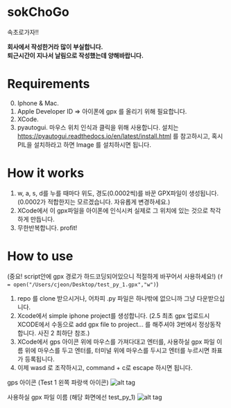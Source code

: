 # sokChoGo
속초로가자!!

**회사에서 작성한거라 많이 부실합니다.  </br>
퇴근시간이 지나서 날림으로 작성했는데 양해바랍니다.**

# Requirements

0. Iphone & Mac. 
1. Apple Developer ID => 아이폰에 gpx 를 올리기 위해 필요합니다.
2. XCode.
3. pyautogui. 마우스 위치 인식과 클릭을 위해 사용합니다. 설치는 https://pyautogui.readthedocs.io/en/latest/install.html 를 참고하시고, 혹시 PIL을 설치하라고 하면 Image 를 설치하시면 됩니다.

# How it works

1. w, a, s, d를 누를 때마다 위도, 경도(0.0002씩)를 바꾼 GPX파일이 생성됩니다. (0.0002가 적합한지는 모르겠습니다. 자유롭게 변경하세요.)
2. XCode에서 이 gpx파일을 아이폰에 인식시켜 실제로 그 위치에 있는 것으로 착각하게 만듭니다.
3. 무한반복합니다. profit!

# How to use

(중요! script안에 gpx 경로가 하드코딩되어있으니 적절하게 바꾸어서 사용하세요!)
(`f = open("/Users/cjeon/Desktop/test_py_1.gpx","w")`)

1. repo 를 clone 받으시거나, 어차피 .py 파일은 하나밖에 없으니까 그냥 다운받으십니다.
2. Xcode에서 simple iphone project를 생성합니다.
(2.5 최초 gpx 업로드시 XCODE에서 수동으로 add gpx file to project... 를 해주셔야 3번에서 정상동작합니다. 사진 2 최하단 참조.)
3. XCode에서 gps 아이콘 위에 마우스를 가져다대고 엔터를, 사용하실 gpx 파일 이름 위에 마우스를 두고 엔터를, 터미널 위에 마우스를 두시고 엔터를 누르시면 좌표가 등록됩니다.
4. 이제 wasd 로 조작하시고, command + c로 escape 하시면 됩니다.

gps 아이콘
(Test 1 왼쪽 파랑색 아이콘)
![alt tag](http://i.imgur.com/M9h8Lgk.png)


사용하실 gpx 파일 이름
(해당 화면에선 test_py_1)
![alt tag](http://i.imgur.com/4bSNR8q.png)
